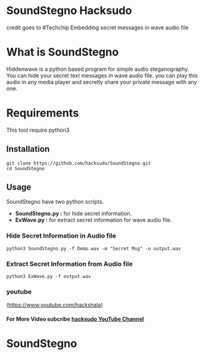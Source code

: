 # SoundStegno Hacksudo
credit goes to #Techchip
Embedding secret messages in wave audio file

# What is SoundStegno
Hiddenwave is a python based program for simple audio steganography. You can hide your secret text messages in wave audio file. you can play this audio in any media player and secretly share your private message with any one.

# Requirements
<p>This tool require python3</p>

## Installation

```
git clone https://github.com/hacksudo/SoundStegno.git
cd SoundStegno
```
## Usage
<p>SoundStegno have two python scripts. </p>
<ul>
<li><b>SoundStegno.py :</b> for hide secret information.</li>
<li><b>ExWave.py :</b> for extract secret information for wave audio file.</li>
</ul>

### Hide Secret Information in Audio file

```
python3 SoundStegno.py -f Demo.wav -m "Secret Msg" -o output.wav
```
### Extract Secret Information from Audio file

```
python3 ExWave.py -f output.wav
```

### youtube
(https://www.youtube.com/hackshala)
#### For More Video subcribe <a href="http://youtube.com/hackshala">hacksudo YouTube Channel</a>
# SoundStegno
